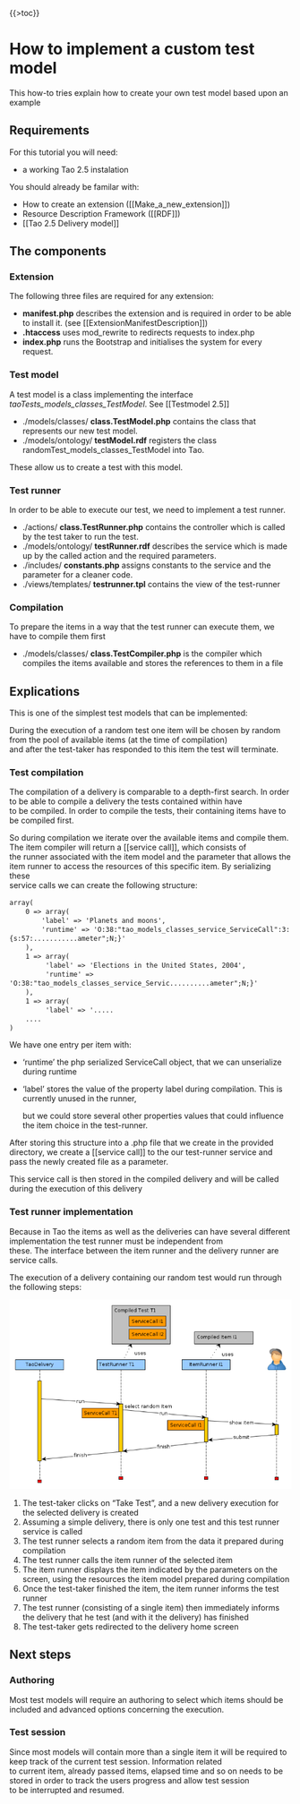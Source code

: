 <!--
parent:
    title: Tutorials
author:
    - 'Joel Bout'
created_at: '2013-10-31 14:21:17'
updated_at: '2013-11-20 11:29:02'
tags:
    - Tutorials
-->

{{\>toc}}

How to implement a custom test model
====================================

This how-to tries explain how to create your own test model based upon an example

Requirements
------------

For this tutorial you will need:

-   a working Tao 2.5 instalation

You should already be familar with:

-   How to create an extension ([[Make\_a\_new\_extension]])
-   Resource Description Framework ([[RDF]])
-   [[Tao 2.5 Delivery model]]

The components
--------------

### Extension

The following three files are required for any extension:

-   **manifest.php** describes the extension and is required in order to be able to install it. (see [[ExtensionManifestDescription]])
-   **.htaccess** uses mod\_rewrite to redirects requests to index.php
-   **index.php** runs the Bootstrap and initialises the system for every request.

### Test model

A test model is a class implementing the interface *taoTests\_models\_classes\_TestModel*. See [[Testmodel 2.5]]

-   ./models/classes/ **class.TestModel.php** contains the class that represents our new test model.
-   ./models/ontology/ **testModel.rdf** registers the class randomTest\_models\_classes\_TestModel into Tao.

These allow us to create a test with this model.

### Test runner

In order to be able to execute our test, we need to implement a test runner.

-   ./actions/ **class.TestRunner.php** contains the controller which is called by the test taker to run the test.
-   ./models/ontology/ **testRunner.rdf** describes the service which is made up by the called action and the required parameters.
-   ./includes/ **constants.php** assigns constants to the service and the parameter for a cleaner code.
-   ./views/templates/ **testrunner.tpl** contains the view of the test-runner

### Compilation

To prepare the items in a way that the test runner can execute them, we have to compile them first

-   ./models/classes/ **class.TestCompiler.php** is the compiler which compiles the items available and stores the references to them in a file

Explications
------------

This is one of the simplest test models that can be implemented:

During the execution of a random test one item will be chosen by random from the pool of available items (at the time of compilation)<br/>
and after the test-taker has responded to this item the test will terminate.

### Test compilation

The compilation of a delivery is comparable to a depth-first search. In order to be able to compile a delivery the tests contained within have<br/>
to be compiled. In order to compile the tests, their containing items have to be compiled first.

So during compilation we iterate over the available items and compile them. The item compiler will return a [[service call]], which consists of<br/>
the runner associated with the item model and the parameter that allows the item runner to access the resources of this specific item. By serializing these<br/>
service calls we can create the following structure:

    array(
        0 => array(
            'label' => 'Planets and moons',
            'runtime' => 'O:38:"tao_models_classes_service_ServiceCall":3:{s:57:...........ameter";N;}'
        ),
        1 => array(
             'label' => 'Elections in the United States, 2004',
             'runtime' => 'O:38:"tao_models_classes_service_Servic..........ameter";N;}'
        ),
        1 => array(
             'label' => '.....
        ....
    )

We have one entry per item with:

-   ‘runtime’ the php serialized ServiceCall object, that we can unserialize during runtime
-   ‘label’ stores the value of the property label during compilation. This is currently unused in the runner,<br/>

    but we could store several other properties values that could influence the item choice in the test-runner.

After storing this structure into a .php file that we create in the provided directory, we create a [[service call]] to the our test-runner service and pass the newly created file as a parameter.

This service call is then stored in the compiled delivery and will be called during the execution of this delivery

### Test runner implementation

Because in Tao the items as well as the deliveries can have several different implementation the test runner must be independent from<br/>
these. The interface between the item runner and the delivery runner are service calls.

The execution of a delivery containing our random test would run through the following steps:

![](../resources/randomDeliveryGraph.png)

1.  The test-taker clicks on “Take Test”, and a new delivery execution for the selected delivery is created
2.  Assuming a simple delivery, there is only one test and this test runner service is called
3.  The test runner selects a random item from the data it prepared during compilation
4.  The test runner calls the item runner of the selected item
5.  The item runner displays the item indicated by the parameters on the screen, using the resources the item model prepared during compilation
6.  Once the test-taker finished the item, the item runner informs the test runner
7.  The test runner (consisting of a single item) then immediately informs the delivery that he test (and with it the delivery) has finished
8.  The test-taker gets redirected to the delivery home screen

Next steps
----------

### Authoring

Most test models will require an authoring to select which items should be included and advanced options concerning the execution.

### Test session

Since most models will contain more than a single item it will be required to keep track of the current test session. Information related<br/>
to current item, already passed items, elapsed time and so on needs to be stored in order to track the users progress and allow test session<br/>
to be interrupted and resumed.

